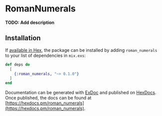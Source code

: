 # RomanNumerals

**TODO: Add description**

## Installation

If [available in Hex](https://hex.pm/docs/publish), the package can be installed
by adding `roman_numerals` to your list of dependencies in `mix.exs`:

```elixir
def deps do
  [
    {:roman_numerals, "~> 0.1.0"}
  ]
end
```

Documentation can be generated with [ExDoc](https://github.com/elixir-lang/ex_doc)
and published on [HexDocs](https://hexdocs.pm). Once published, the docs can
be found at [https://hexdocs.pm/roman_numerals](https://hexdocs.pm/roman_numerals).

